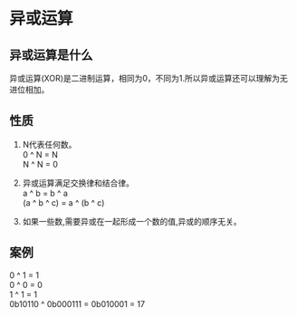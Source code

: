 # 异或运算

## 异或运算是什么
异或运算(XOR)是二进制运算，相同为0，不同为1.所以异或运算还可以理解为无进位相加。

## 性质
1. N代表任何数。  
    0 ^ N = N  
    N ^ N = 0

2. 异或运算满足交换律和结合律。  
    a ^ b = b ^ a  
    (a ^ b ^ c) = a ^ (b ^ c)

3. 如果一些数,需要异或在一起形成一个数的值,异或的顺序无关。

## 案例
0 ^ 1 = 1  
0 ^ 0 = 0  
1 ^ 1 = 1  
0b10110 ^ 0b000111  = 0b010001 = 17